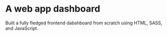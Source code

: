 # A web app dashboard
Built a fully fledged frontend dabshboard from scratch using HTML, SASS, and JavaScript.
